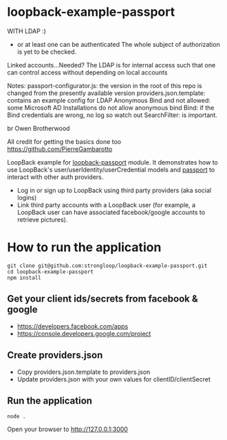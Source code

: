 # loopback-example-passport


WITH LDAP :)
- or at least one can be authenticated
The whole subject of authorization is yet to be checked.

Linked accounts...Needed? The LDAP is for internal access such that one can control access without depending on local accounts

Notes:
passport-configurator.js: the version in the root of this repo is changed from the presently available version
providers.json.template: contains an example config for LDAP
Anonymous Bind and not allowed: some Microsoft AD Installations do not allow anonymous bind
Bind: if the Bind credentials are wrong, no log so watch out
SearchFilter: is important.

br Owen Brotherwood
 
All credit for getting the basics done too https://github.com/PierreGambarotto


LoopBack example for [loopback-passport](https://github.com/strongloop/loopback-passport) module. It demonstrates how to use
LoopBack's user/userIdentity/userCredential models and [passport](http://passportjs.org) to interact with other auth providers.

- Log in or sign up to LoopBack using third party providers (aka social logins)
- Link third party accounts with a LoopBack user (for example, a LoopBack user can have associated facebook/google accounts to retrieve pictures).

# How to run the application

```
git clone git@github.com:strongloop/loopback-example-passport.git
cd loopback-example-passport
npm install
```

## Get your client ids/secrets from facebook & google

- https://developers.facebook.com/apps
- https://console.developers.google.com/project

## Create providers.json

- Copy providers.json.template to providers.json
- Update providers.json with your own values for clientID/clientSecret

## Run the application

```
node . 
```

Open your browser to http://127.0.0.1:3000

